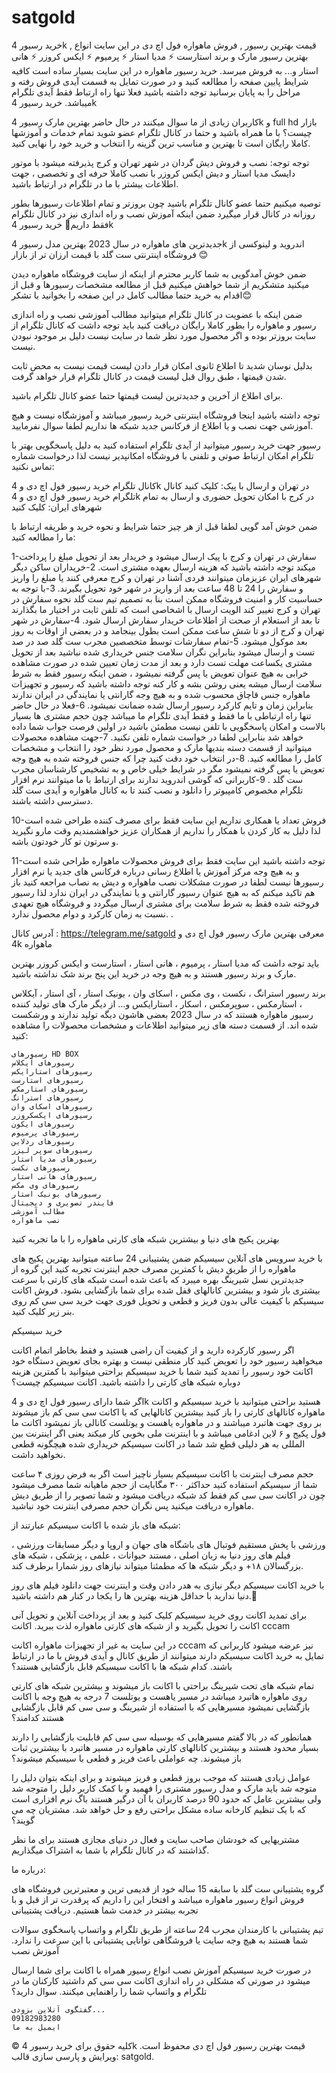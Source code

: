 # satgold
خرید رسیور 4k , قیمت بهترین رسیور , فروش ماهواره فول اچ دی
در این سایت انواع بهترین رسیور مارک و برند استارست ⚡ مدیا استار ⚡ پرمیوم ⚡ ایکس کروزر ⚡ هانی استار و... به فروش میرسد.
خرید رسیور ماهواره در این سایت بسیار ساده است کافیه شرایط پایین صفحه را مطالعه کنید و در صورت تمایل به قسمت آیدی فروش رفته و مراحل را به پایان برسانید توجه داشته باشید فعلا تنها راه ارتباط فقط آیدی تلگرام میباشد.
خرید رسیور 4k

کاربران زیادی از ما سوال میکنند در حال حاضر بهترین مارک رسیور 4k و full hd بازار چیست؟
با ما همراه باشید و حتما در کانال تلگرام عضو شوید تمام خدمات و آموزشها کاملا رایگان است تا بهترین و مناسب ترین گزینه را انتخاب و خرید خود را نهایی کنید.

توجه توجه: نصب و فروش دیش گردان در شهر تهران و کرج پذیرفته میشود با موتور دایسک مدیا استار و دیش ایکس کروزر با نصب کاملا حرفه ای و تخصصی ، جهت اطلاعات بیشتر با ما در تلگرام در ارتباط باشید.

توصیه میکنیم حتما عضو کانال تلگرام باشید چون بروزتر و تمام اطلاعات رسیورها بطور روزانه در کانال قرار میگیرد ضمن اینکه آموزش نصب و راه اندازی نیز در کانال تلگرام فقط داریم🙂
خرید رسیور 4k

جدیدترین های ماهواره در سال 2023 بهترین مدل رسیور 4k اندروید و لینوکسی از فروشگاه اینترنتی ست گلد با قیمت ارزان تر از بازار 😊

ضمن خوش آمدگویی به شما کاربر محترم از اینکه از سایت فروشگاه ماهواره دیدن میکنید متشکریم از شما خواهش میکنیم قبل از مطالعه مشخصات رسیورها و قبل از اقدام به خرید حتما مطالب کامل در این صفحه را بخوانید با تشکر😊

 

ضمن اینکه با عضویت در کانال تلگرام میتوانید مطالب آموزشی نصب و راه اندازی رسیور و ماهواره را بطور کاملا رایگان دریافت کنید باید توجه داشت که کانال تلگرام از سایت بروزتر بوده و اگر محصول مورد نظر شما در سایت نیست دلیل بر موجود نبودن نیست.

بدلیل نوسان شدید تا اطلاع ثانوی امکان قرار دادن لیست قیمت نیست به محض ثابت شدن قیمتها ، طبق روال قبل لیست قیمت در کانال تلگرام قرار خواهد گرفت.

برای اطلاع از آخرین و جدیدترین لیست قیمتها حتما عضو کانال تلگرام باشید.

توجه داشته باشید اینجا فروشگاه اینترنتی خرید رسیور میباشد و آموزشگاه نیست و هیچ آموزشی جهت نصب و یا اطلاع از فرکانس جدید شبکه ها نداریم لطفا سوال نفرمایید.

 

رسیور
جهت خرید رسیور میتوانید از آیدی تلگرام استفاده کنید به دلیل پاسخگویی بهتر با تلگرام امکان ارتباط صوتی و تلفنی با فروشگاه امکانپدیر نیست لذا درخواست شماره تماس نکنید:

کانال تلگرام خرید رسیور فول اچ دی و 4k در تهران و ارسال با پیک: کلیک کنید
کانال تلگرام خرید رسیور فول اچ دی و 4k در کرج با امکان تحویل حضوری و ارسال به تمام شهرهای ایران: کلیک کنید

ضمن خوش آمد گویی لطفا قبل از هر چیز حتما شرایط و نحوه خرید و طریقه ارتباط با ما را مطالعه کنید:

1-سفارش در تهران و کرج با پیک ارسال میشود و خریدار بعد از تحویل مبلغ را پرداخت میکند توجه داشته باشید که هزینه ارسال بعهده مشتری است.
2-خریداران ساکن دیگر شهرهای ایران عزیزمان میتوانند فردی آشنا در تهران و کرج معرفی کنند یا مبلغ را واریز و سفارش را 24 تا 48 ساعت بعد از واریز در شهر خود تحویل بگیرند.
3-با توجه به حساسیت کار و امنیت فروشگاه ممکن است بنا به تصمیم تیم ست گلد نحوه سفارش در تهران و کرج تغییر کند الویت ارسال با اشخاصی است که تلفن ثابت در اختیار ما بگذارند تا بعد از استعلام از صحت از اطلاعات خریدار سفارش ارسال شود.
4-سفارش در شهر تهران و کرج از دو تا شش ساعت ممکن است بطول بینجامد و در بعضی از اوقات به روز بعد موکول میشود.
5-تمام سفارشات توسط متخصصین مجرب ست گلد صد در صد تست و ارسال میشود بنابراین نگران سلامت جنس خریداری شده نباشید بعد از تحویل مشتری یکساعت مهلت تست دارد و بعد از مدت زمان تعیین شده در صورت مشاهده خرابی به هیچ عنوان تعویض یا پس گرفته نمیشود ، ضمن اینکه رسیور فقط به شرط سلامت ارسال میشه یعنی روشن بشه و کار کنه توجه داشته باشید که رسیور و تجهیزات ماهواره جنس قاچاق محسوب شده و به هیچ وجه گارانتی یا نمایندگی در ایران ندارند بنابراین زمان و تایم کارکرد رسیور ارسال شده ضمانت نمیشود.
6-فعلا در حال حاضر تنها راه ارتباطی با ما فقط و فقط آیدی تلگرام ما میباشد چون حجم مشتری ها بسیار بالاست و امکان پاسخگویی با تلفن نیست مطمئن باشید در اولین فرصت جواب شما داده خواهد شد بنابراین لطفا در خواست شماره تلفن نکنید.
7-جهت مشاهده محصولات میتوانید از قسمت دسته بندیها مارک و محصول مورد نظر خود را انتخاب و مشخصات کامل را مطالعه کنید.
8-در انتخاب خود دقت کنید چرا که جنس فروخته شده به هیچ وجه تعویض یا پس گرفته نمیشود مگر در شرایط خیلی خاص و به تشخیص کارشناسان مجرب ست گلد .
9-کاربرانی که گوشی اندروید ندارند برای ارتباط با ما میتوانند نرم افزار تلگرام مخصوص کامپیوتر را دانلود و نصب کنند تا به کانال ماهواره و آیدی ست گلد دسترسی داشته باشند.

10-فروش تعداد یا همکاری نداریم این سایت فقط برای مصرف کننده طراحی شده است لذا دلیل به کار کردن با همکار را نداریم از همکاران عزیز خواهشمندیم وقت مارو نگیرید و سرتون تو کار خودتون باشه.

11-توجه داشته باشید این سایت فقط برای فروش محصولات ماهواره طراحی شده است و به هیچ وجه مرکز آموزش یا اطلاع رسانی درباره فرکانس های جدید یا نرم افزار رسیورها نیست لطفا در صورت مشکلات نصب ماهواره و دیش به نصاب مراجعه کنید باز هم تاکید میکنم که به هیچ عنوان رسیور گارانتی و یا نمایندگی در ایران ندارد لذا رسیور فروخته شده فقط به شرط سلامت برای مشتری ارسال میگردد و فروشگاه هیچ تعهدی نسبت به زمان کارکرد و دوام محصول ندارد.
.

آدرس کانال : https://telegram.me/satgold
معرفی بهترین مارک رسیور فول اچ دی و 4k ماهواره

باید توجه داشت که مدیا استار ، پرمیوم ، هانی استار ، استارست و ایکس کروزر بهترین مارک و برند رسیور هستند و به هیچ وجه در خرید این پنج برند شک نداشته باشید.

برند رسیور استرانگ ، نکست ، وی مکس ، اسکای وان ، یونیک استار ، آی استار ، آیکلاس ، استارمکس ، سوپرمکس ، اسکار ، استارایکس و... از دیگر مارک های تولید کننده رسیور ماهواره هستند که در سال 2023 بعضی هاشون دیگه تولید ندارند و ورشکست شده اند.
از قسمت دسته های زیر میتوانید اطلاعات و مشخصات محصولات را مشاهده کنید:

    رسیورهای HD BOX
    رسیورهای آیکلاس
    رسیورهای استارایکس
    رسیورهای استارست
    رسیورهای استارمکس
    رسیورهای استرانگ
    رسیورهای اسکای وان
    رسیورهای ایکسکروزر
    رسیورهای ایکون
    رسیورهای پرمیوم
    رسیورهای ردلاین
    رسیورهای سوپر لیزر
    رسیورهای مدیا استار
    رسیورهای نکست
    رسیورهای هانی استار
    رسیورهای وی مکس
    رسیورهای یونیک استار
    فایندر تصویری و دیجیتال
    مطالب آموزشی
    نصب ماهواره

بهترین پکیج های دنیا و بیشترین شبکه های کارتی ماهواره را با ما تجربه کنید

با خرید سرویس های آنلاین سیسیکم ضمن پشتیبانی 24 ساعته میتوانید بهترین پکیج های ماهواره را از طریق دیش با کمترین مصرف حجم اینترنت تجربه کنید این گروه از جدیدترین نسل شیرینگ بهره میبرد که باعث شده است شبکه های کارتی با سرعت بیشتری باز شود و بیشترین کانالهای قفل شده برای شما بازگشایی بشود.
فروش اکانت سیسیکم با کیفیت عالی بدون فریز و قطعی و تحویل فوری جهت خرید سی سی کم روی بنر زیر کلیک کنید.

خرید سیسیکم

اگر رسیور کارکرده دارید و از کیفیت آن راضی هستید و فقط بخاطر اتمام اکانت میخواهید رسیور خود را تعویض کنید کار منطقی نیست و بهتره بجای تعویض دستگاه خود اکانت خود رسیور را تمدید کنید شما با خرید سیسیکم براحتی میتوانید با کمترین هزینه دوباره شبکه های کارتی را داشته باشید.
اکانت سیسیکم چیست؟

اگر شما دارای رسیور فول اچ دی و 4k هستید براحتی میتوانید با خرید سیسیکم و اکانت ماهواره کانالهای کارتی را باز کنید بیشترین کانالهایی که با اکانت سی سی کم باز میشوند بر روی جهت هاتبرد میباشند و در ماهواره یاهست و یوتلست کانالی باز نمیشود اکانت ما فول پکیج و ۶ لاین ادغامی میباشد و با اینترنت ملی بخوبی کار میکند یعنی اگر اینترنت بین المللی به هر دلیلی قطع شد شما در اکانت سیسیکم خریداری شده هیچگونه قطعی نخواهید داشت.

حجم مصرف اینترنت با اکانت سیسیکم بسیار ناچیز است اگر به فرض روزی ۴ ساعت شما از سیسیکم استفاده کنید حداکثر ۳۰۰ مگابایت از حجم ماهیانه شما مصرف میشود چون در اکانت سی سی کم فقط کد شبکه دریافت میشود و شما تصویر را از طریق دیش ماهواره دریافت میکنید پس نگران حجم مصرفی اینترنت خود نباشید.

شبکه های باز شده با اکانت سیسیکم عبارتند از:

ورزشی با پخش مستقیم فوتبال های باشگاه های جهان و اروپا و دیگر مسابقات ورزشی ، فیلم های روز دنیا به زبان اصلی ، مستند حیوانات ، علمی ، پزشکی ، شبکه های بزرگسالان ۱۸+ و دیگر شبکه ها که مطمئنا میتواند نیازهای روز شمارا برطرف کند.

با خرید اکانت سیسیکم دیگر نیازی به هدر دادن وقت و اینترنت جهت دانلود فیلم های روز دنیا ندارید با حداقل هزینه بهترین ها را یکجا در کنار هم داشته باشید.🤗

برای تمدید اکانت روی خرید سیسیکم کلیک کنید و بعد از پرداخت آنلاین و تحویل آنی اکانت را تحویل بگیرید و از شبکه های کارتی ماهواره لذت ببرید.
اکانت cccam

در این سایت به غیر از تجهیزات ماهواره اکانت cccam نیز عرضه میشود کاربرانی که تمایل به خرید اکانت سیسیکم دارند میتوانند از طریق کانال و آیدی فروش با ما در ارتباط باشند.
کدام شبکه ها با اکانت سیسیکم قابل بازگشایی هستند؟

تمام شبکه های تحت شیرینگ براحتی با اکانت باز میشوند و بیشترین شبکه های کارتی روی ماهواره هاتبرد میباشد در مسیر یاهست و یوتلست 7 درجه به هیچ وجه با اکانت بازگشایی نمیشود
مسیرهایی که با استفاده از شیرینگ و سی سی کم قابل بازگشایی هستند کدامند؟

همانطور که در بالا گفتم مسیرهایی که بوسیله سی سی کم قابلیت بازگشایی را دارند بسیار محدود هستند و بیشترین کانالهای کارتی ماهواره در مسیر هاتبرد با بیشترین ثبات باز میشوند.
چه عواملی باعث فریز و قطعی با سیسیکم میشوند؟

عوامل زیادی هستند که موجب بروز قطعی و فریز میشوند و برای اینکه بتوان دلیل را متوجه شد باید مارک و مدل رسیور مشتری را فهمید و با کمک کاربر دلیل را متوجه شد ولی بیشترین عامل که حدود 90 درصد کاربران با آن درگیر هستند باگ نرم افزاری است که با یک تنظیم کارخانه ساده مشکل براحتی رفع و حل خواهد شد.
مشتریان چه می گویند؟

مشتریهایی که خودشان صاحب سایت و فعال در دنیای مجازی هستند برای ما نظر گذاشتند که در کانال تلگرام با شما به اشتراک میگذاریم.

درباره ما:

گروه پشتیبانی ست گلد با سابقه 15 ساله خود از قدیمی ترین و معتبرترین فروشگاه های فروش انواع رسیور ماهواره میباشد و افتخار این را داریم که پرقدرت تر از قبل و با تجربه بیشتر در خدمت شما هستیم.
دریافت پشتیبانی

تیم پشتیبانی با کارمندان مجرب 24 ساعته از طریق تلگرام و واتساپ پاسخگوی سوالات شما هستند به هیچ وجه سایت یا فروشگاهی توانایی پشتیبانی با این سرعت را ندارد.
آموزش نصب

در صورت خرید سیسیکم آموزش نصب انواع رسیور همراه با اکانت برای شما ارسال میشود در صورتی که مشکلی در راه اندازی اکانت سی سی کم داشتید کارکنان ما در تلگرام و واتساپ شما را راهنمایی میکنند.
سوال دارید؟

    گفتگوی آنلاین بزودی...
    09182983280
    ایمیل به ما

© کلیه حقوق برای خرید رسیور 4k قیمت بهترین رسیور فول اچ دی محفوظ است. ویرایش و پارسی سازی قالب: satgold.


